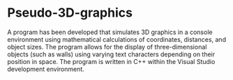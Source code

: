 # Pseudo-3D-graphics
A program has been developed that simulates 3D graphics in a console environment using mathematical calculations of coordinates, distances, and object sizes. The program allows for the display of three-dimensional objects (such as walls) using varying text characters depending on their position in space. The program is written in C++ within the Visual Studio development environment.
